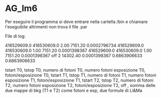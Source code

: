 # AG_lm6

Per eseguire il programma si deve entrare nella cartella /bin e chiamare l'eseguibile altrimenti non trova il file .par

File di log:

416529609.0 416530609.0 2.00 7151.20 0.0002796734 416529609.0 416530609.0 1.00 7151.20 0.0001398367 416529609.0 416530609.0 1.00 7151.20 0.0001398367 off 2 14302.40 0.0001398367 0.6863906633 0.6863906633

tstart T0, tstop T0, numero di fotoni T0, numero fotoni esposizione T0, fotoni/esposizione T0, tstart T1, tstop T1, numero di fotoni T1, numero fotoni esposizione T1, fotoni/esposizione T1, tstart T2, tstop T2, numero di fotoni T2, numero fotoni esposizione T2, fotoni/esposizione T2, off , somma delle due mappe di bkg (T1 e T2) come fotoni e exp, due formule di Li&Ma
